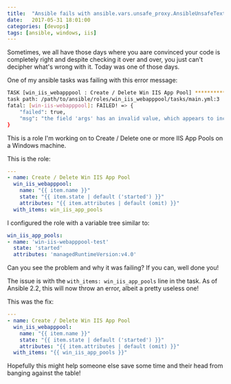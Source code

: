 ```yaml
---
title:  "Ansible fails with ansible.vars.unsafe_proxy.AnsibleUnsafeText object"
date:   2017-05-31 18:01:00
categories: [devops]
tags: [ansible, windows, iis]
---
```


Sometimes, we all have those days where you aare convinced your code is completely right and despite checking it over and over, you just can't decipher what's wrong with it.  Today was one of those days.

One of my ansible tasks was failing with this error message:
```bash
TASK [win_iis_webapppool : Create / Delete Win IIS App Pool] *******************
task path: /path/to/ansible/roles/win_iis_webapppool/tasks/main.yml:3
fatal: [win-iis-webapppool]: FAILED! => {
    "failed": true,
    "msg": "the field 'args' has an invalid value, which appears to include a variable that is undefined. The error was: 'ansible.vars.unsafe_proxy.AnsibleUnsafeText object' has no attribute 'name'\n\nThe error appears to have been in '/Users/nwebster/git/devops-infrastructure/ansible2/roles/win_iis_webapppool/tasks/main.yml': line 3, column 3, but may\nbe elsewhere in the file depending on the exact syntax problem.\n\nThe offending line appears to be:\n\n\n- name: Create / Delete Win IIS App Pool\n  ^ here\n"
}
```

This is a role I'm working on to Create / Delete one or more IIS App Pools on a Windows machine.

This is the role:

```yaml
---
- name: Create / Delete Win IIS App Pool
  win_iis_webapppool:
    name: "{{ item.name }}"
    state: "{{ item.state | default ('started') }}"
    attributes: "{{ item.attributes | default (omit) }}"
  with_items: win_iis_app_pools
```

I configured the role with a variable tree similar to:

```yaml
win_iis_app_pools:
- name: 'win-iis-webapppool-test'
  state: 'started'
  attributes: 'managedRuntimeVersion:v4.0'
```

Can you see the problem and why it was failing?  If you can, well done you!

The issue is with the ```with_items: win_iis_app_pools``` line in the task.  As of Ansible 2.2, this will now throw an error, albeit a pretty useless one!

This was the fix:

```yaml
---
- name: Create / Delete Win IIS App Pool
  win_iis_webapppool:
    name: "{{ item.name }}"
    state: "{{ item.state | default ('started') }}"
    attributes: "{{ item.attributes | default (omit) }}"
  with_items: "{{ win_iis_app_pools }}"
```

Hopefully this might help someone else save some time and their head from banging against the table!
